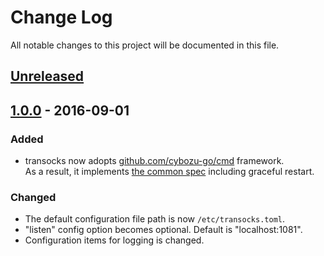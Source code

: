 # Change Log

All notable changes to this project will be documented in this file.

## [Unreleased]

## [1.0.0] - 2016-09-01
### Added
- transocks now adopts [github.com/cybozu-go/cmd][cmd] framework.  
  As a result, it implements [the common spec][spec] including graceful restart.

### Changed
- The default configuration file path is now `/etc/transocks.toml`.
- "listen" config option becomes optional.  Default is "localhost:1081".
- Configuration items for logging is changed.

[cmd]: https://github.com/cybozu-go/cmd
[spec]: https://github.com/cybozu-go/cmd/blob/master/README.md#specifications
[Unreleased]: https://github.com/cybozu-go/transocks/compare/v1.0.0...HEAD
[1.0.0]: https://github.com/cybozu-go/transocks/compare/v0.1...v1.0.0
